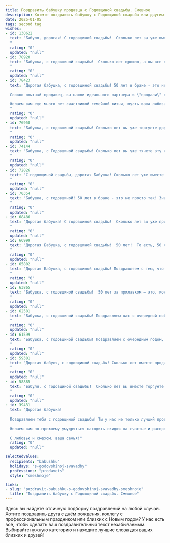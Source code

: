 ```yaml
---
title: Поздравить бабушку продавца с Годовщиной свадьбы. Смешное
description: Хотите поздравить бабушку с Годовщиной свадьбы или другим праздником? Наш ИИ создаст незабываемое поздравление, а вы обязательно выделитесь среди других.  
date: 2025-01-05
tags: second tag
wishes:
- id: 130622
  text: "Бабуля, дорогая! С годовщиной свадьбы!  Сколько лет вы уже вместе –  целая торговая сеть, построенная на любви, взаимопонимании и умении договариваться (как в лучших советских магазинах –  всегда найдёте подход к каждому!).  Желаю вам ещё столько же лет счастья, чтобы ваша семейная лавка процветала и радовала всех внуков-покупателей  сладостями и теплом!  Пусть ваш семейный бюджет никогда не пустеет, как прилавок перед самым закрытием магазина!
  "
  rating: "0"
  updated: "null"
- id: 78920
  text: "Бабушка, с годовщиной свадьбы!  Сколько лет прошло, а вы все ещё друг друга терпите, как настоящие продавцы — упорно и с улыбкой!  Желаем вам, чтобы ваша любовь была  такой же  крепкой,  как скидки на распродаже!
  "
  rating: "0"
  updated: "null"
- id: 78423
  text: "Дорогая бабушка, с годовщиной свадьбы! 50 лет в браке - это не просто юбилей, это героический подвиг!
  
  Словно опытный продавец, вы нашли идеального партнера и \"продали\" ему свою любовь на всю жизнь. А ведь покупатель был непростой -  такой же упрямый и капризный, как  клиенты!
  
  Желаем вам еще много лет счастливой семейной жизни, пусть ваша любовь только крепнет,  а ваша \"торговля\" будет успешной и прибыльной!
  "
  rating: "0"
  updated: "null"
- id: 76958
  text: "Бабушка, с годовщиной свадьбы! Сколько лет вы уже торгуете друг другом по самым выгодным ценам? 😉  Желаю вам, чтобы семейный бизнес процветал и дальше, чтобы цены на любовь были всегда стабильными, а скидки на ласку - постоянными! 🎉
  "
  rating: "0"
  updated: "null"
- id: 74144
  text: "Бабушка, с Годовщиной свадьбы! Сколько лет вы уже тянете эту нелегкую лямку семейной жизни?  Не устали?  Продавцом быть,  по-моему,  легче!  😆  Желаю вам столько же лет счастья, сколько вы продали килограммов помидоров! 🍅🎉
  "
  rating: "0"
  updated: "null"
- id: 72826
  text: "С годовщиной свадьбы, дорогая Бабушка! Сколько лет уже вместе - и все еще не устали друг от друга? Вот это мастер-класс по долголетию и взаимопониманию! А ведь вы, как опытный продавец, умеете убеждать кого угодно! 😉  Желаем, чтобы ваша любовь продолжала цвести пышным цветом, а семейный бюджет рос в геометрической прогрессии! 🥳
  "
  rating: "0"
  updated: "null"
- id: 70354
  text: "Бабушка, с годовщиной! 50 лет в браке - это не просто так! Значит, ты, как продавец, умеешь \"впарить\" любую идею своему любимому дедушке, даже если она совсем не в тему! 😉🥂
  "
  rating: "0"
  updated: "null"
- id: 68486
  text: "Дорогая бабушка! С годовщиной свадьбы!  Сколько лет вы уже продаете друг другу любовь?  Надеюсь, ваш ассортимент по-прежнему разнообразен, а скидки - щедрые! 🎉
  "
  rating: "0"
  updated: "null"
- id: 66999
  text: "Дорогая Бабушка, с годовщиной свадьбы!  50 лет!  То есть, 50 счастливых лет,  где ты, как опытный продавец,  умудрилась  \"продать\"  Дедушке  свою  любовь, а он,  в свою очередь,  \"отдал  всю  зарплату\"  за  твою  преданность!  Желаем  вам  продолжать  свою  \"сделку\"  счастья  еще  много  лет!  🎉
  "
  rating: "0"
  updated: "null"
- id: 65802
  text: "Дорогая Бабушка, с годовщиной свадьбы! Поздравляем с тем, что ты и дедушка уже столько лет как два продавца: всегда в \"паре\",  умеете \"сбыть\" друг другу все, даже самые \"неходовые\" товары – любовь и верность!  😄  Желаем вам, чтобы \"сбыча\" ваших желаний была такой же легкой, как продать бабушкины пирожки в День города!
  "
  rating: "0"
  updated: "null"
- id: 63865
  text: "Бабушка, с годовщиной свадьбы!  50 лет за прилавком — это, конечно, не шутки! Поздравляем с таким успешным \"торговым оборотом\"!  Желаем, чтобы ваш брак был таким же \"горячим\" и прибыльным, как и ваш бизнес!
  "
  rating: "0"
  updated: "null"
- id: 62581
  text: "Бабушка, с годовщиной свадьбы! Поздравляем вас с очередной победой над семейным бюджетом! 50 лет в браке - это как пройти марафон, но вместо медалей у вас - горы мебельных гарнитуров и занавесок, выбранных по принципу \"всё, что не убило, сделало нас крепче\". Желаем вам еще много лет процветать в любви и комфорте, чтобы каждый день был как праздник, но без ценников - они вас нервируют, особенно в отделе посуды!  😉
  "
  rating: "0"
  updated: "null"
- id: 61599
  text: "Бабушка, с годовщиной свадьбы! Поздравляем с очередным годом, полным любви, смеха и, конечно же, удачных продаж! Пусть ваш семейный бизнес процветает, а вы всегда остаетесь самой очаровательной парой на рынке!
  "
  rating: "0"
  updated: "null"
- id: 59381
  text: "Дорогая бабуля, с годовщиной свадьбы! Сколько лет вместе продаёте счастье и любовь?!  Пусть и дальше ваш союз будет крепким, как  ... ну, не  как  касса, конечно,  но почти! 😉
  "
  rating: "0"
  updated: "null"
- id: 58885
  text: "Бабуля, с годовщиной свадьбы!  Сколько лет вы вместе торгуете любовью?  Надеюсь, скидки на ласку и нежность  не закончились, а любовь  только прибавляется в цене!
  "
  rating: "0"
  updated: "null"
- id: 39431
  text: "Дорогая бабушка!
  
  Поздравляем тебя с годовщиной свадьбы! Ты у нас не только лучший продавец в мире, но и мастерица по продаже любви и счастья! Говорят, что настоящая любовь как хороший товар — она никогда не теряет в цене. Так вот, ваша любовь только дорожает с годами, как старый коньяк или хорошее вино!
  
  Желаем вам по-прежнему умудряться находить скидки на счастье и распродажи в жизни, а также не забывайте подходить к делу с юмором, ведь смех — это отличный способ вернуть настроение!
  
  С любовью и смехом, ваша семья!"
  rating: "0"
  updated: "null"

selectedValues:
  recipients: "babushku"
  holidays: "s-godovshinoj-svavadby"
  professions: "prodavets"
  style: "smeshnoje"

links:
- slug: "pozdravit-babushku-s-godovshinoj-svavadby-smeshnoje"
  title: "Поздравить бабушку с Годовщиной свадьбы. Смешное"
---
```


Здесь вы найдете отличную подборку поздравлений на любой случай.
Хотите поздравить друга с днём рождения, коллегу с профессиональным праздником или близких с Новым годом? У нас есть всё, чтобы сделать ваш поздравительный текст незабываемым. Выбирайте нужную категорию и находите лучшие слова для ваших близких и друзей!
